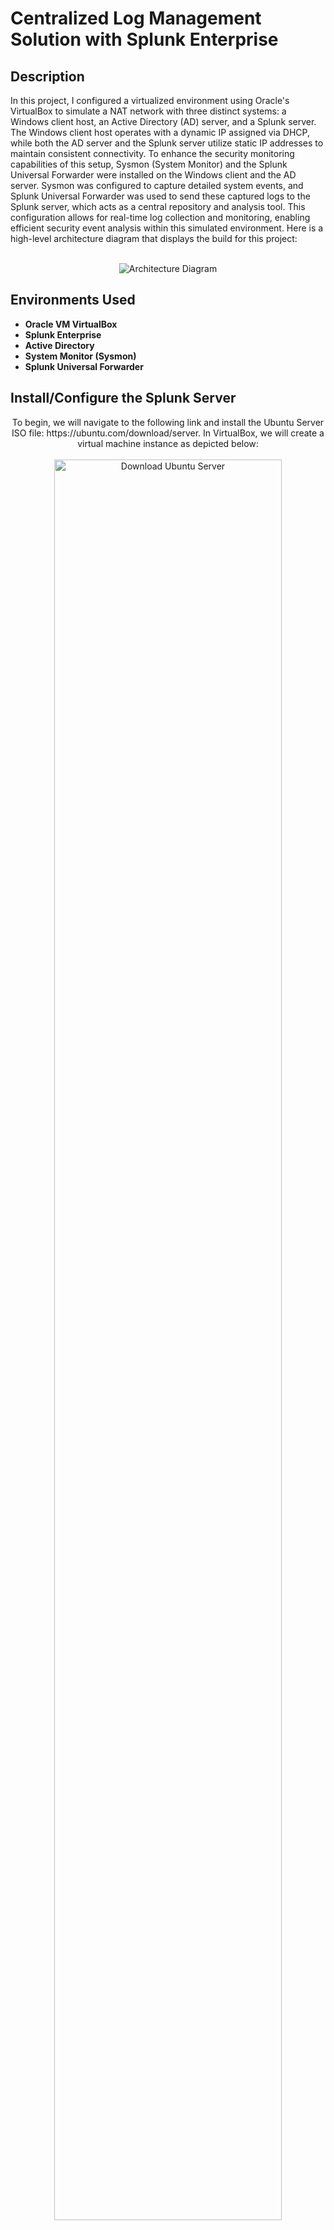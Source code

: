 <h1>Centralized Log Management Solution with Splunk Enterprise</h1>
  
<h2>Description</h2>
In this project, I configured a virtualized environment using Oracle's VirtualBox to simulate a NAT network with three distinct systems: a Windows client host, an Active Directory (AD) server, and a Splunk server. The Windows client host operates with a dynamic IP assigned via DHCP, while both the AD server and the Splunk server utilize static IP addresses to maintain consistent connectivity. To enhance the security monitoring capabilities of this setup, Sysmon (System Monitor) and the Splunk Universal Forwarder were installed on the Windows client and the AD server. Sysmon was configured to capture detailed system events, and Splunk Universal Forwarder was used to send these captured logs to the Splunk server, which acts as a central repository and analysis tool. This configuration allows for real-time log collection and monitoring, enabling efficient security event analysis within this simulated environment. Here is a high-level architecture diagram that displays the build for this project: 
<br /> 
<br />
<p align="center"> 
<img src="https://i.imgur.com/qmPh1bq.png" alt="Architecture Diagram"/>

<h2>Environments Used </h2>

- <b>Oracle VM VirtualBox</b>
- <b>Splunk Enterprise</b>
- <b>Active Directory</b>
- <b>System Monitor (Sysmon)</b>
- <b>Splunk Universal Forwarder</b>

<h2>Install/Configure the Splunk Server</h2> 

<p align="center">
To begin, we will navigate to the following link and install the Ubuntu Server ISO file: https://ubuntu.com/download/server. In VirtualBox, we will create a virtual machine instance as depicted below: 
<br/>
<br/>
<img src="https://i.imgur.com/UnSJnSK.png" alt="Download Ubuntu Server" height=85% width=85%/>
 <br/>
 <br/>  
<img src="https://i.imgur.com/Ssk7CSu.png" alt="Ubuntu Server VM Instance" height=85% width=85%/>
<br/>
 <br/> 
We will then start up the VM instance and proceed with the installation of Ubuntu Server. Once a username and password have been configured, login to the server and run the following command to update system packages: 'sudo apt-get update && sudo apt-get upgrade -y'
 <br/>
 <br/>
<img src="https://i.imgur.com/xwwvyoV.png" alt="Install Ubuntu Server" height=85% width=85%/> 
<br/>
<br/>
<img src="https://i.imgur.com/mkvSwf7.png" alt="Update Packages" height=85% width=85%/> 
<br/>
<br/>
On our host machine, we will download Splunk Enterprise 9.2.1, and in our VirtualBox settings for the Ubuntu instance, add a shared folder with the path of the Splunk download: 
<br/> 
<br/>
<img src="https://i.imgur.com/2SJYZ8s.png" alt="Download Splunk Enterprise" height=85% width=85%/>
<br/>
<br/>
<img src="https://i.imgur.com/d7ZIe7K.png" alt="Add Shared Folder" height=70% width=70%/>
<br/>
<br/>
We will then navigate back to our Ubuntu server and create a directory called ‘share’ using the ‘mkdir share’ command. We will then mount the directory to the Splunk download folder and install Splunk using the following commands: 
<br/>
<br/>
<img src="https://i.imgur.com/Smrjm1o.png" alt="Mount Directory" height=85% width=85%/>
<br/>
<br/>
<img src="https://i.imgur.com/l40QkYv.png" alt="Install Splunk" height=85% width=85%/>

<h2>Install Splunk Universal Forwader and Sysmon</h2> 
<p align="center">
We will now install Splunk Universal Forwarder and Sysmon on both our Windows 10 client machine and our Active Directory server. Prior to this step, ensure that you have two VM instances configured for both Windows 10 and Windows Server 2019. Also, configure a static IP address for both machines to prevent IP conflicts, and confirm the configuration using the 'ipconfig' commmand. 
<br/>
<br/>
<img src="https://i.imgur.com/7nfTqFp.png" alt="IPv4 Configuration" height=50% width=50%/>
<br/>
<br/>
<img src="https://i.imgur.com/t0CmsPG.png" alt="Confirm Configuration" height=70% width=70%/>
<br/>
<br/>
Once all three machines have been installed and configured, create a NAT network in VirtualBox, and add all three machines to this NAT network: 
<br/>
<br/>
<img src="https://i.imgur.com/ZkEOUDu.png" alt="Create NAT Network" height=70% width=70%/>
<br/>
<br/>
<img src="https://i.imgur.com/xcUBjLW.png" alt="Add Machines to Network" height=70% width=70%/>
<br/>
<br/>
We are now ready to proceed with the installation. In the Windows client machine, navigate to your preferred web browser and type the IP address of the Splunk server with ':8000' appended (Splunk listens on port 8000). Proceed by logging into Splunk in another tab, and download Splunk Universal Forwarder which can be found by navigating <a href="https://www.splunk.com/en_us/download/universal-forwarder.html?utm_campaign=google_amer_en_search_brand&utm_source=google&utm_medium=cpc&utm_content=Uni_Forwarder_Demo&utm_term=splunk%20universal%20forwarder&device=c&_bt=471686934615&_bm=p&_bn=g&gad_source=1&gclid=Cj0KCQjwsuSzBhCLARIsAIcdLm4oJ2ShpMfo74w6W0IWSqvvsrLsYjWbWxiPR90PO0CMyaDZLkiOMV4aAqQcEALw_wcB">here</a>. While that is installing, navigate to the following link to download Sysmon on the Windows 10 client machine: https://learn.microsoft.com/en-us/sysinternals/downloads/sysmon. 
<br/>
<br/>
<img src="https://i.imgur.com/18cNhvX.png" alt="Splunk Login Page" height=70% width=70%/>
<br/>
<br/>
<img src="https://i.imgur.com/IUTnBFr.png" alt="Splunk Universal Forwarder Setup" height=70% width=70%/>
<br/>
<br/>
<img src="https://i.imgur.com/MIvnOGN.png" alt="Install Sysmon" height=70% width=70%/>
<br/>
<br/>
Once both Splunk Universal Forwarder and Sysmon have been installed, navigate to the following path in the system's 'C:' drive:  'Program Files > SplunkUniversalForwarder > etc > system > default'. The 'inputs.conf' file is located in this folder. This file must also be duplicated in the following path: 'Program Files > SplunkUniversalForwarder > etc > system > local'. To do this, run 'Notepad' as an administrator and create the 'inputs.conf' file with the following content, ensuring to save the file to the 'local' directory: 
 <br/>
 <br/>
 <img src="https://i.imgur.com/cHem22Y.png" alt="Inputs File"/>
  <br/>
  <br/>
Be sure to restart the 'SplunkForwarder' service in Windows Services once the file has been added to the 'local' directory. Now that Splunk Universal Forwarder and Sysmon have been downloaded on the Windows 10 client machine, repeat the same process in the Windows Server 2019 VM. 

<h2>Test Splunk Forwarding Configuration</h2> 
 <p align="center">
Once  Splunk Universal Forwarder and Sysmon have been installed on both machines, login to Splunk Enterprise on both the Windows 10 client and Windows Server machines, using the IP address of the Splunk server and port 8000. Once logged in, navigate to: 'Settings > Indexes > New Index' and create a new index called 'endpoint'. Then,  we will setup the Splunk server to receive data by navigating to: 'Settings > Forwarding and receiving > Configure receiving > New receiving port', and type the port ‘9997’. 
 <br/>
 <br/>
 <img src="https://i.imgur.com/10PDKcY.png" alt="Splunk Enterprise Login"/>
  <br/>
  <br/>
 <img src="https://i.imgur.com/scZaQ8n.png" alt="Configure Receiving Port"/>
 <br/>
 <br/>
Once this is configured, use the search ‘index=endpoint’ in Splunk to test that it is working correctly. There should be two hosts: one for the client machine, and one for the Windows Server machine: 
<br/>
 <br/>
 <img src="https://i.imgur.com/c75ddnz.png" alt="Splunk Confirmation"/>

<h2>Install Active Directory:</h2>
 <p align="center">
We will now install Active Directory on our Windows Server 2019 machine and promote it to Domain Controller. In Server Manager, navigate to 'Manager > Add Roles and Features'.  Add the ‘Active Directory Domain Services’ role, and proceed with the installation. 
  <br/>
  <br/>
 <img src="https://i.imgur.com/vPUC0WW.png" alt="Add Active Directory Domain Services Role"/>
 <br/>
 <br/>
Once installed, navigate back to Server Manager and click the flag icon in the top right corner. This will reveal the option to promote the server to a domain controller. We will then add a new forest and create a domain name: 
  <br/>
  <br/>
 <img src="https://i.imgur.com/fWfCI8Z.png" alt="Promote Server to Domain Controller"/>
 <br/>
 <br/>
 <img src="https://i.imgur.com/5a6bXVd.png" alt="Create Domain Name"/>
 <br/>
 <br/>
Once installed, the machine will automatically restart. In Server Manager, navigate to ‘Tools > Active Directory Users and Computers’. For practice, we will create a new organizational unit and name it ‘IT’, as well as some users: 
 <br/>
 <br/>
 <img src="https://i.imgur.com/zaEJktE.png" alt="Create OUs and Users"/>
 <br/>
 <br/>
We will now login to our Active Directory server from our Windows 10 client machine as the user ‘Mary Kristel.’ In the Windows 10 machine, navigate to ‘System Properties > Computer Name > Change’. Select ‘Domain’ and enter the domain name of the Active Directory server. The system will restart, and we can now login using the credentials of the user 'Mary Kristel.' 
 <br/>
 <br/>
 <img src="https://i.imgur.com/gKiLb6E.png" alt="Change Computer Name"/>
 <br/>
 <br/>
We have successfully authenticated! 
 <br/>
 <br/>
 <img src="https://i.imgur.com/915OIX6.png" alt="User Login"/>

<h2>Key takeaways:</h2>
In this project, I built a virtualized network using Oracle’s VirtualBox to simulate a realistic IT environment. The network consisted of three primary components: a Windows client host, an Active Directory (AD) server, and a Splunk server. The setup was designed to mirror a typical small to medium-sized enterprise environment. The Windows client received its IP address dynamically via DHCP, whereas the AD and Splunk servers were assigned static IPs to ensure consistent communication across the network. This architecture enabled the implementation of robust security monitoring and log management through the use of Sysmon (System Monitor) and the Splunk Universal Forwarder.
 <br/>
 <br/>
The goal of this project was to create a controlled environment where security events could be monitored and analyzed effectively. By simulating a NAT network with dedicated roles for each system, the project provided a practical setting for understanding how enterprise networks function and how security tools like Sysmon and Splunk can be used to enhance visibility into system activities. The AD server represented a central authority for user authentication and policy enforcement, which is crucial in managing and securing network resources. The Splunk server, serving as a centralized log repository and analysis platform, demonstrated how security events can be aggregated, analyzed, and acted upon in real-time.
 <br/>
 <br/>
To build this environment, I configured Oracle VM VirtualBox to create three virtual machines: one for the Windows client, one for the AD server, and one for the Splunk server. Static IP addresses were assigned to the AD and Splunk servers to maintain their connectivity within the network, while the Windows client received a dynamic IP address. Sysmon was installed on both the Windows client and the AD server to capture detailed system activity logs, such as process creations, network connections, and file modifications. These logs were then forwarded to the Splunk server using the Splunk Universal Forwarder, a lightweight agent designed for log collection and transmission. The Splunk server aggregated these logs and provided tools for real-time monitoring and analysis, allowing for the detection of potential security threats and anomalies within the network.
 <br/>
 <br/>
By installing and configuring this build, I gained practical experience in setting up and managing virtualized environments, configuring network settings, and deploying security monitoring tools. This project enhanced my understanding of how enterprise networks operate and how critical security tools can be integrated to improve network visibility and incident response capabilities. This project not only reinforced my technical skills but also provided insights into the operational and security challenges faced by modern IT infrastructures.
<p align="center">
<!--
 ```diff
- text in red
+ text in green
! text in orange
# text in gray
@@ text in purple (and bold)@@
```
--!>


